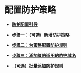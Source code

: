 # 配置防护策略<a name="waf_01_0055"></a>

-   **[防护配置引导](防护配置引导.md)**  

-   **[步骤一：（可选）新增防护策略](步骤一-（可选）新增防护策略.md)**  

-   **[步骤二：为策略配置防护规则](步骤二-为策略配置防护规则.md)**  

-   **[步骤三：添加策略适用的防护域名](步骤三-添加策略适用的防护域名.md)**  

-   **[（可选）批量添加防护规则](（可选）批量添加防护规则.md)**  

